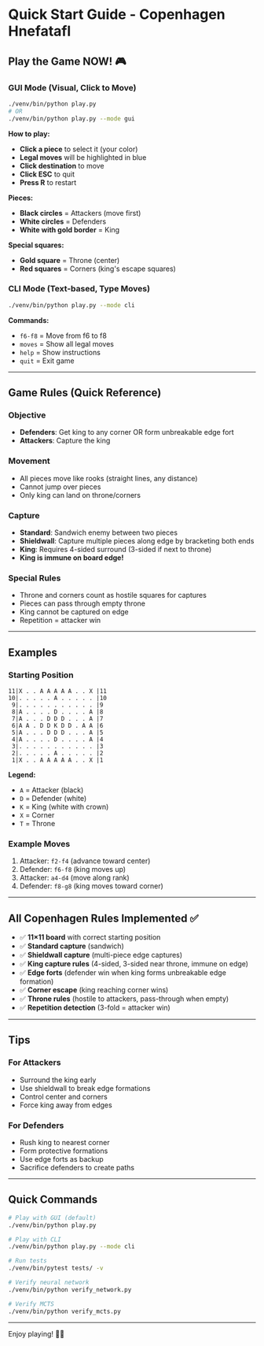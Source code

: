 # Quick Start Guide - Copenhagen Hnefatafl

## Play the Game NOW! 🎮

### GUI Mode (Visual, Click to Move)
```bash
./venv/bin/python play.py
# OR
./venv/bin/python play.py --mode gui
```

**How to play:**
- **Click a piece** to select it (your color)
- **Legal moves** will be highlighted in blue
- **Click destination** to move
- **Click ESC** to quit
- **Press R** to restart

**Pieces:**
- **Black circles** = Attackers (move first)
- **White circles** = Defenders
- **White with gold border** = King

**Special squares:**
- **Gold square** = Throne (center)
- **Red squares** = Corners (king's escape squares)

### CLI Mode (Text-based, Type Moves)
```bash
./venv/bin/python play.py --mode cli
```

**Commands:**
- `f6-f8` = Move from f6 to f8
- `moves` = Show all legal moves
- `help` = Show instructions
- `quit` = Exit game

---

## Game Rules (Quick Reference)

### Objective
- **Defenders**: Get king to any corner OR form unbreakable edge fort
- **Attackers**: Capture the king

### Movement
- All pieces move like rooks (straight lines, any distance)
- Cannot jump over pieces
- Only king can land on throne/corners

### Capture
- **Standard**: Sandwich enemy between two pieces
- **Shieldwall**: Capture multiple pieces along edge by bracketing both ends
- **King**: Requires 4-sided surround (3-sided if next to throne)
- **King is immune on board edge!**

### Special Rules
- Throne and corners count as hostile squares for captures
- Pieces can pass through empty throne
- King cannot be captured on edge
- Repetition = attacker win

---

## Examples

### Starting Position
```
11|X . . A A A A A . . X |11
10|. . . . . A . . . . . |10
 9|. . . . . . . . . . . |9
 8|A . . . . D . . . . A |8
 7|A . . . D D D . . . A |7
 6|A A . D D K D D . A A |6
 5|A . . . D D D . . . A |5
 4|A . . . . D . . . . A |4
 3|. . . . . . . . . . . |3
 2|. . . . . A . . . . . |2
 1|X . . A A A A A . . X |1
```

**Legend:**
- `A` = Attacker (black)
- `D` = Defender (white)
- `K` = King (white with crown)
- `X` = Corner
- `T` = Throne

### Example Moves
1. Attacker: `f2-f4` (advance toward center)
2. Defender: `f6-f8` (king moves up)
3. Attacker: `a4-d4` (move along rank)
4. Defender: `f8-g8` (king moves toward corner)

---

## All Copenhagen Rules Implemented ✅

- ✅ **11×11 board** with correct starting position
- ✅ **Standard capture** (sandwich)
- ✅ **Shieldwall capture** (multi-piece edge captures)
- ✅ **King capture rules** (4-sided, 3-sided near throne, immune on edge)
- ✅ **Edge forts** (defender win when king forms unbreakable edge formation)
- ✅ **Corner escape** (king reaching corner wins)
- ✅ **Throne rules** (hostile to attackers, pass-through when empty)
- ✅ **Repetition detection** (3-fold = attacker win)

---

## Tips

### For Attackers
- Surround the king early
- Use shieldwall to break edge formations
- Control center and corners
- Force king away from edges

### For Defenders
- Rush king to nearest corner
- Form protective formations
- Use edge forts as backup
- Sacrifice defenders to create paths

---

## Quick Commands

```bash
# Play with GUI (default)
./venv/bin/python play.py

# Play with CLI
./venv/bin/python play.py --mode cli

# Run tests
./venv/bin/pytest tests/ -v

# Verify neural network
./venv/bin/python verify_network.py

# Verify MCTS
./venv/bin/python verify_mcts.py
```

---

Enjoy playing! 🎲👑
